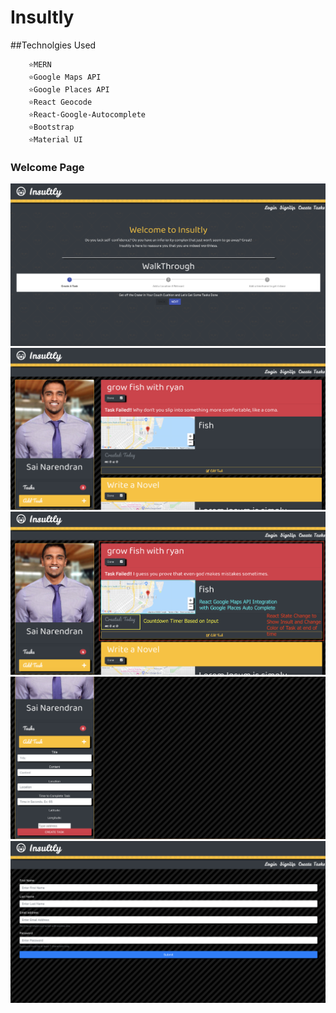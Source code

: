 # Insultly 
  ##Technolgies Used 
```
    ⭐️MERN
    ⭐️Google Maps API
    ⭐️Google Places API
    ⭐️React Geocode 
    ⭐️React-Google-Autocomplete
    ⭐️Bootstrap
    ⭐️Material UI
```
### Welcome Page 

![](images/1.png)
![](images/3.png)
![](images/2.png)
![](images/4.png)
![](images/6.png)
